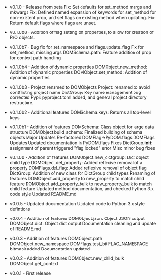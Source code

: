 * v0.1.0   - Release from beta
            Fix: Set defaults for set_method margs and mkwargs
            Fix: Defined named expansion of keywords for set_method for
                non-existent prop, and set flags on existing method when
                updating.
            Fix: Return default flags where flags are unset.

* v0.1.0b8 - Addition of flag setting on properties, to allow for creation
             of R/O objects.

* v0.1.0b7 - Bug fix for set_namespace and flags.update_flag
             Fix for set_method, missing args
             DOMSchema.path: Feature addition of prop for context path handling

* v0.1.0b4 - Addition of dynamic properties
            DOMObject.new_method: Addition of dynamic properties
            DOMObject.set_method: Addition of dynamic properties

* v0.1.0b3 - Project renamed to DOMObjects
            Project: renamed to avoid contflicting project name
            DictGroup: Key name management bug corrected
            Pypi: pyproject.toml added, and general project directory restructure.

* v0.1.0b2 - Additional features
            DOMSchema.keys: Returns all top-level keys

* v0.1.0b1 - Addition of features
            DOMSchema: Class object for large data structure
            DOMObject.build_schema: Finalized building of schema objects
        Major Updates
            Re-factored DOMFlag->PyDOM.flags.DOMFlags
        Updates
            Updated documentation in PyDOM.flags
        Fixes
            DictGroup.__init__: assignment of parent triggered "flag locked" error
            Misc minor bug fixes

* v0.1.0b - Addition of features
            DOMObject.new_dictgroup: Dict object child type
            DOMObject.del_property: Added reflexive removal of a property
            DOMFlags.del_flag: Added reflexive removal of object flag
            DictGroup: Addition of new class for DictGroup child types
        Renaming of features
            DOMObject.add_property to new_property to match child feature
            DOMObject.add_property_bulk to new_property_bulk to match child feature
        Updated method documentation, and checked Python 3.x code style
        Updated README.md

* v0.0.5 - Updated documentation
        Updated code to Python 3.x style defintions

* v0.0.4 - Addition of features
            DOMObject.json: Object JSON output
            DOMObject.dict: Object dict output
        Documentation cleaning and update of README.md

* v0.0.3 - Addition of features
            DOMObject.path
            DOMObject.new_namespace
            DOMFlags.test_bit
            FLAG_NAMESPACE bitmask added
        Documentation updated

* v0.0.2 - Addition of features
            DOMObject.new_child_bulk
            DOMObject.get_context

* v0.0.1 - First release
